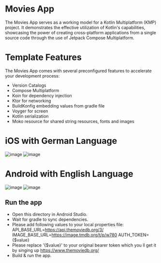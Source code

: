 # Movies App

The Movies App serves as a working model for a Kotlin Multiplatform (KMP) project. It demonstrates the effective utilization of Kotlin's capabilities, 
showcasing the power of creating cross-platform applications from a single source code through the use of Jetpack Compose Multiplatform.

# Template Features
The Movies App comes with several preconfigured features to accelerate your development process:

<ul>
<li> Version Catalogs </li>
<li> Compose Multiplatform </li>
<li> Koin for dependency injection </li>
<li> Ktor for networking </li>
<li> BuildKonfig embedding values from gradle file </li>
<li> Voyger for screen  </li>
<li> Kotlin serialization </li>
<li> Moko resource for shared string resources, fonts and images</li>
</ul>

# iOS with German Language
![image](https://github.com/DasJhaman/MovieApp/assets/8167091/918c6574-5aa0-4795-8e9f-e1ecf0b63250)
![image](https://github.com/DasJhaman/MovieApp/assets/8167091/b140cc98-af0c-4a86-9ca7-34a9f06642cf)

# Android with English Language
![image](https://github.com/DasJhaman/MovieApp/assets/8167091/24308e84-96bd-4469-8736-513ded6a4189)
![image](https://github.com/DasJhaman/MovieApp/assets/8167091/9723cf98-9c7a-4940-978f-6ec75f303ae5)


## Run the app

- Open this directory in Android Studio.
- Wait for gradle to sync dependencies.
- Please add following values to your local properties file:
  API_BASE_URL=https://api.themoviedb.org/3/
  IMAGE_BASE_URL=https://image.tmdb.org/t/p/w780
  AUTH_TOKEN={$value}
- Please replace '{$value}' to your original bearer token which you ll get it by singing up https://www.themoviedb.org/
- Build & run the app.
